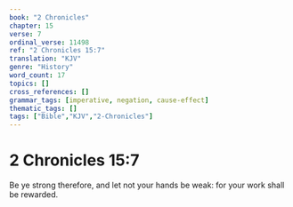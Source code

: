 ```yaml
---
book: "2 Chronicles"
chapter: 15
verse: 7
ordinal_verse: 11498
ref: "2 Chronicles 15:7"
translation: "KJV"
genre: "History"
word_count: 17
topics: []
cross_references: []
grammar_tags: [imperative, negation, cause-effect]
thematic_tags: []
tags: ["Bible","KJV","2-Chronicles"]
---
```


# 2 Chronicles 15:7

Be ye strong therefore, and let not your hands be weak: for your work shall be rewarded.
